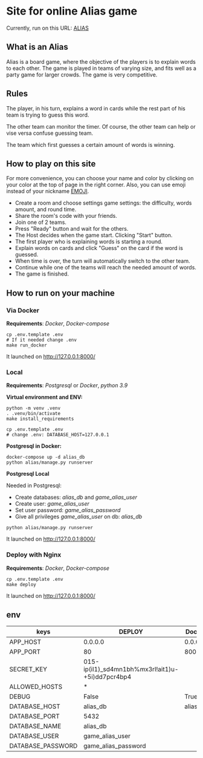 # Site for online Alias game

Currently, run on this URL: [ALIAS](http://158.101.175.185/)

## What is an Alias

Alias is a board game, where the objective of the players is to explain words to each other.
The game is played in teams of varying size, and fits well as a party game for larger crowds.
The game is very competitive.

## Rules

The player, in his turn, explains a word in cards while the rest part of his team is trying to guess this word.

The other team can monitor the timer. Of course, the other team can help or vise versa confuse guessing team.

The team which first guesses a certain amount of words is winning.

## How to play on this site

For more convenience, you can choose your name and color
by clicking on your color at the top of page in the right corner.
Also, you can use emoji instead of your nickname [EMOJI](https://unicode-table.com/ru/sets/emoji/).

- Create a room and choose settings game settings: the difficulty, words amount, and round time.
- Share the room's code with your friends.
- Join one of 2 teams.
- Press "Ready" button and wait for the others.
- The Host decides when the game start. Clicking "Start" button.
- The first player who is explaining words is starting a round.
- Explain words on cards and click "Guess" on the card if the word is guessed.
- When time is over, the turn will automatically switch to the other team.
- Continue while one of the teams will reach the needed amount of words.
- The game is finished.

## How to run on your machine

### Via Docker
**Requirements**: _Docker_, _Docker-compose_

```
cp .env.template .env
# If it needed change .env
make run_docker
```
It launched on http://127.0.0.1:8000/


### Local
**Requirements**: _Postgresql_ or _Docker_, _python 3.9_

**Virtual environment and ENV:**

```
python -m venv .venv
. .venv/bin/activate
make install_requirements

cp .env.template .env
# change .env: DATABASE_HOST=127.0.0.1
```

**Postgresql in Docker:**
```
docker-compose up -d alias_db
python alias/manage.py runserver
```

**Postgresql Local**

Needed in Postgresql:
- Create databases: _alias_db_ and _game_alias_user_
- Create user: _game_alias_user_
- Set user password: _game_alias_password_
- Give all privileges _game_alias_user_ on db: _alias_db_

```
python alias/manage.py runserver
```
It launched on http://127.0.0.1:8000/

### Deploy with Nginx
**Requirements**: _Docker_, _Docker-compose_

```
cp .env.template .env
make deploy
```
It launched on http://127.0.0.1:8000/

## env

|   keys            | DEPLOY  | Docker  |   Local   |
|  -------          | -----   |------   |    -----  |
| APP_HOST          | 0.0.0.0 | 0.0.0.0 | 127.0.0.1 |
| APP_PORT          |   80    |  8000   | 8000      |
| SECRET_KEY        | 015-ip(il1)_sd4mn1bh%$m$x3rl!ait1)u-+5i)dd7pcr4bp4 |||
| ALLOWED_HOSTS     | *                             |||
| DEBUG             | False   | True    |  True     |
| DATABASE_HOST     | alias_db| alias_db| 127.0.0.1 |
| DATABASE_PORT     | 5432                          |||
| DATABASE_NAME     | alias_db                      |||
| DATABASE_USER     | game_alias_user               |||
| DATABASE_PASSWORD | game_alias_password           |||
